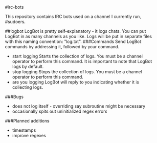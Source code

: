 #irc-bots


This repository contains IRC bots used on a channel I currently run, #sudoers.  

##logbot
LogBot is pretty self-explanatory - it logs chats. You can put LogBot in as many channels as you like. Logs will be put in separate files with this naming convention: "log<channel>.txt".
###Commands
Send LogBot commands by addressing it, followed by your command.
* start logging
Starts the collection of logs. You must be a channel operator to perform this command. It is important to note that LogBot logs by default.
* stop logging
Stops the collection of logs. You must be a channel operator to perform this command.
* are you logging
LogBot will reply to you indicating whether it is collecting logs.

###Bugs
- does not log itself - overriding say subroutine might be necessary
- occasionally spits out uninitialized regex errors


###Planned additions
* timestamps
* improve regexes
